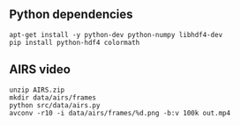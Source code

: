 
Python dependencies
-------------------
```
apt-get install -y python-dev python-numpy libhdf4-dev
pip install python-hdf4 colormath
```

AIRS video
--------
```
unzip AIRS.zip
mkdir data/airs/frames
python src/data/airs.py
avconv -r10 -i data/airs/frames/%d.png -b:v 100k out.mp4
```
